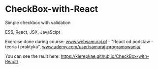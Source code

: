 # CheckBox-with-React
Simple checkbox with validation

ES6, React, JSX, JavaScipt

Exercise done during course: www.websamuraj.pl - "React od podstaw - teoria i praktyka",
www.udemy.com/user/samuraj-programowania/


You can see the reult here: https://kierepkae.github.io/CheckBox-with-React/ .


